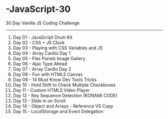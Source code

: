 # -JavaScript-30

30 Day Vanilla JS Coding Challenge

---

01. Day 01 - JavaScript Drum Kit
02. Day 02 - CSS + JS Clock
03. Day 03 - Playing with CSS Variables and JS
04. Day 04 - Array Cardio Day 1
05. Day 05 - Flex Panels Image Gallery
06. Day 06 - Ajax Type Ahead
07. Day 07 - Array Cardio Day 2
08. Day 08 - Fun with HTML5 Canvas
09. Day 09 - 14 Must Know Dev Tools Tricks
10. Day 10 - Hold Shift to Check Multiple Checkboxes
11. Day 11 - Custom HTML5 Video Player
12. Day 12 - Key Sequence Detection (KONAMI CODE)
13. Day 13 - Slide In on Scroll
14. Day 14 - Object and Arrays - Reference VS Copy
15. Day 15 - LocalStorage and Event Delegation
